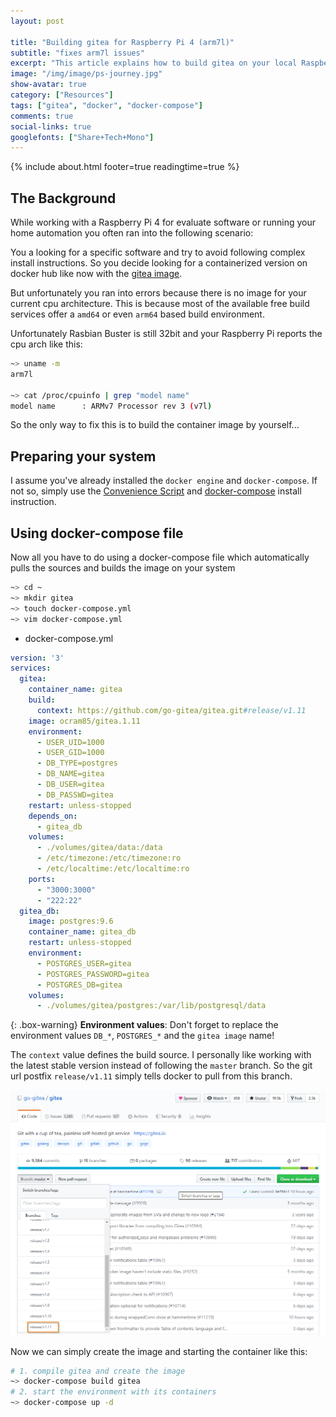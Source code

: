 ```yaml
---
layout: post

title: "Building gitea for Raspberry Pi 4 (arm7l)"
subtitle: "fixes arm7l issues"
excerpt: "This article explains how to build gitea on your local Raspberry Pi 4 and fixing the arm7l release issues."
image: "/img/image/ps-journey.jpg"
show-avatar: true
category: ["Resources"]
tags: ["gitea", "docker", "docker-compose"]
comments: true
social-links: true
googlefonts: ["Share+Tech+Mono"]
---
```


{% include about.html footer=true readingtime=true %}

##  The Background

While working with a Raspberry Pi 4 for evaluate software or running your home automation you often ran into the
following scenario:

You a looking for a specific software and try to avoid following complex install instructions. So you decide looking
for a containerized version on docker hub like now with the [gitea image](https://hub.docker.com/r/gitea/gitea).

But unfortunately you ran into errors because there is no image for your current cpu architecture. This is because
most of the available free build services offer a `amd64` or even `arm64` based build environment.

Unfortunately Rasbian Buster is still 32bit and your Raspberry Pi reports the cpu arch like this:

```bash
~> uname -m
arm7l

~> cat /proc/cpuinfo | grep "model name"
model name      : ARMv7 Processor rev 3 (v7l)

```

So the only way to fix this is to build the container image by yourself...

## Preparing your system

I assume you've already installed the `docker engine` and `docker-compose`. If not so, simply use the
[Convenience Script](https://docs.docker.com/engine/install/ubuntu/#install-using-the-convenience-script) and
[docker-compose](https://docs.docker.com/compose/install/#install-compose-on-linux-systems) install instruction.

## Using docker-compose file

Now all you have to do using a docker-compose file which automatically pulls the sources and builds the image on
your system

```bash
~> cd ~
~> mkdir gitea
~> touch docker-compose.yml
~> vim docker-compose.yml
```

- docker-compose.yml

```yml
version: '3'
services:
  gitea:
    container_name: gitea
    build:
      context: https://github.com/go-gitea/gitea.git#release/v1.11
    image: ocram85/gitea.1.11
    environment:
      - USER_UID=1000
      - USER_GID=1000
      - DB_TYPE=postgres
      - DB_NAME=gitea
      - DB_USER=gitea
      - DB_PASSWD=gitea
    restart: unless-stopped
    depends_on:
      - gitea_db
    volumes:
      - ./volumes/gitea/data:/data
      - /etc/timezone:/etc/timezone:ro
      - /etc/localtime:/etc/localtime:ro
    ports:
      - "3000:3000"
      - "222:22"
  gitea_db:
    image: postgres:9.6
    container_name: gitea_db
    restart: unless-stopped
    environment:
      - POSTGRES_USER=gitea
      - POSTGRES_PASSWORD=gitea
      - POSTGRES_DB=gitea
    volumes:
      - ./volumes/gitea/postgres:/var/lib/postgresql/data
```

{: .box-warning}
<i class="fa fa-bolt icon-yellow" aria-hidden="true"></i> **Environment values**: Don't forget to replace the
environment values `DB_*`, `POSTGRES_*` and the `gitea image` name!

The `context` value defines the build source. I personally like working with the latest stable version instead of
following the `master` branch. So the git url postfix `release/v1.11` simply tells docker to pull from this branch.

![gitea-branch](/img/posts/gitea-branch.png)

Now we can simply create the image and starting the container like this:

```bash
# 1. compile gitea and create the image
~> docker-compose build gitea
# 2. start the environment with its containers
~> docker-compose up -d
```
